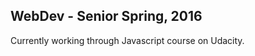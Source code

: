 WebDev - Senior Spring, 2016
----------------------------

Currently working through Javascript course on Udacity. 
 